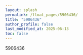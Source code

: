 ```yaml
---
layout: splash
permalink: /float_pages/5906436/
title: "5906436"
author_profile: false
last_modified_at: 2025-06-13
toc: false
---
```

 
5906436
